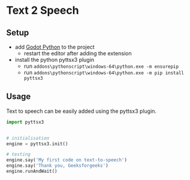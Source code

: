 # Text 2 Speech

## Setup
- add [Godot Python](https://github.com/touilleMan/godot-python) to the project
	- restart the editor after adding the extension
- install the python pyttsx3 plugin
	- run ```addons\pythonscript\windows-64\python.exe -m ensurepip```
	- run ```addons\pythonscript\windows-64\python.exe -m pip install pyttsx3```

## Usage
Text to speech can be easily added using the pyttsx3 plugin.
```py
import pyttsx3


# initialisation
engine = pyttsx3.init()

# testing
engine.say('My first code on text-to-speech')
engine.say('Thank you, Geeksforgeeks')
engine.runAndWait()
```
